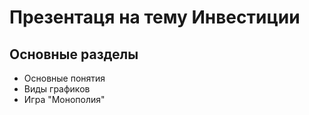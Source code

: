 # Презентаця на тему Инвестиции

## Основные разделы 
 - Основные понятия
 - Виды графиков
 - Игра "Монополия"
